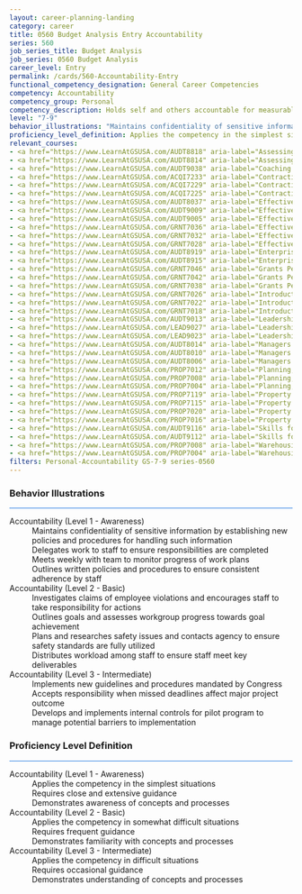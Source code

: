 ```yaml
---
layout: career-planning-landing
category: career
title: 0560 Budget Analysis Entry Accountability
series: 560
job_series_title: Budget Analysis
job_series: 0560 Budget Analysis
career_level: Entry
permalink: /cards/560-Accountability-Entry
functional_competency_designation: General Career Competencies
competency: Accountability
competency_group: Personal
competency_description: Holds self and others accountable for measurable high-quality, timely, and cost-effective results; determines objectives, sets priorities, and delegates work; accepts responsibility for mistakes; complies with established control systems and rules.
level: "7-9"
behavior_illustrations: "Maintains confidentiality of sensitive information by establishing new policies and procedures for handling such information ? Delegates work to staff to ensure responsibilities are completed ? Meets weekly with team to monitor progress of work plans ? Outlines written policies and procedures to ensure consistent adherence by staff ? Investigates claims of employee violations and encourages staff to take responsibility for actions ? Outlines goals and assesses workgroup progress towards goal achievement ? Plans and researches safety issues and contacts agency to ensure safety standards are fully utilized ? Distributes workload among staff to ensure staff meet key deliverables ? Implements new guidelines and procedures mandated by Congress ? Accepts responsibility when missed deadlines affect major project outcome ? Develops and implements internal controls for pilot program to manage potential barriers to implementation"
proficiency_level_definition: Applies the competency in the simplest situations ? Requires close and extensive guidance ? Demonstrates awareness of concepts and processes ? Applies the competency in somewhat difficult situations ? Requires frequent guidance ? Demonstrates familiarity with concepts and processes  ? Applies the competency in difficult situations ? Requires occasional guidance ? Demonstrates understanding of concepts and processes
relevant_courses: 
- <a href="https://www.LearnAtGSUSA.com/AUDT8818" aria-label="Assessing Financial Related Activities and Controls (AUDT8811), GSU - https://www.LearnAtGSUSA.com/AUDT8818">Assessing Financial Related Activities and Controls (AUDT8811), GSU</a>
- <a href="https://www.LearnAtGSUSA.com/AUDT8814" aria-label="Assessing Financial Related Activities and Controls (AUDT8811), GSU - https://www.LearnAtGSUSA.com/AUDT8814">Assessing Financial Related Activities and Controls (AUDT8811), GSU</a>
- <a href="https://www.LearnAtGSUSA.com/AUDT9038" aria-label="Coaching Audit Staff for High Perfromance (AUDT9035), GSU - https://www.LearnAtGSUSA.com/AUDT9038">Coaching Audit Staff for High Perfromance (AUDT9035), GSU</a>
- <a href="https://www.LearnAtGSUSA.com/ACQI7233" aria-label="Contracting Officer's Representative Course (ACQI7222), GSU - https://www.LearnAtGSUSA.com/ACQI7233">Contracting Officer's Representative Course (ACQI7222), GSU</a>
- <a href="https://www.LearnAtGSUSA.com/ACQI7229" aria-label="Contracting Officer's Representative Course (ACQI7222), GSU - https://www.LearnAtGSUSA.com/ACQI7229">Contracting Officer's Representative Course (ACQI7222), GSU</a>
- <a href="https://www.LearnAtGSUSA.com/ACQI7225" aria-label="Contracting Officer's Representative Course (ACQI7222), GSU - https://www.LearnAtGSUSA.com/ACQI7225">Contracting Officer's Representative Course (ACQI7222), GSU</a>
- <a href="https://www.LearnAtGSUSA.com/AUDT8037" aria-label="Effective Audit Resolution, Follow-up and Implementation (AUDT8034), GSU - https://www.LearnAtGSUSA.com/AUDT8037">Effective Audit Resolution, Follow-up and Implementation (AUDT8034), GSU</a>
- <a href="https://www.LearnAtGSUSA.com/AUDT9009" aria-label="Effective Audit Supervision (AUDT9002), GSU - https://www.LearnAtGSUSA.com/AUDT9009">Effective Audit Supervision (AUDT9002), GSU</a>
- <a href="https://www.LearnAtGSUSA.com/AUDT9005" aria-label="Effective Audit Supervision (AUDT9002), GSU - https://www.LearnAtGSUSA.com/AUDT9005">Effective Audit Supervision (AUDT9002), GSU</a>
- <a href="https://www.LearnAtGSUSA.com/GRNT7036" aria-label="Effective Grants Manager (GRNT7025), GSU - https://www.LearnAtGSUSA.com/GRNT7036">Effective Grants Manager (GRNT7025), GSU</a>
- <a href="https://www.LearnAtGSUSA.com/GRNT7032" aria-label="Effective Grants Manager (GRNT7025), GSU - https://www.LearnAtGSUSA.com/GRNT7032">Effective Grants Manager (GRNT7025), GSU</a>
- <a href="https://www.LearnAtGSUSA.com/GRNT7028" aria-label="Effective Grants Manager (GRNT7025), GSU - https://www.LearnAtGSUSA.com/GRNT7028">Effective Grants Manager (GRNT7025), GSU</a>
- <a href="https://www.LearnAtGSUSA.com/AUDT8919" aria-label="Enterprise Risk Management&#58; Executive Seminar (AUDT8912), GSU - https://www.LearnAtGSUSA.com/AUDT8919">Enterprise Risk Management&#58; Executive Seminar (AUDT8912), GSU</a>
- <a href="https://www.LearnAtGSUSA.com/AUDT8915" aria-label="Enterprise Risk Management&#58; Executive Seminar (AUDT8912), GSU - https://www.LearnAtGSUSA.com/AUDT8915">Enterprise Risk Management&#58; Executive Seminar (AUDT8912), GSU</a>
- <a href="https://www.LearnAtGSUSA.com/GRNT7046" aria-label="Grants Performance Management and Monitoring (GRNT7035), GSU - https://www.LearnAtGSUSA.com/GRNT7046">Grants Performance Management and Monitoring (GRNT7035), GSU</a>
- <a href="https://www.LearnAtGSUSA.com/GRNT7042" aria-label="Grants Performance Management and Monitoring (GRNT7035), GSU - https://www.LearnAtGSUSA.com/GRNT7042">Grants Performance Management and Monitoring (GRNT7035), GSU</a>
- <a href="https://www.LearnAtGSUSA.com/GRNT7038" aria-label="Grants Performance Management and Monitoring (GRNT7035), GSU - https://www.LearnAtGSUSA.com/GRNT7038">Grants Performance Management and Monitoring (GRNT7035), GSU</a>
- <a href="https://www.LearnAtGSUSA.com/GRNT7026" aria-label="Introduction to Grants Management (GRNT7015), GSU - https://www.LearnAtGSUSA.com/GRNT7026">Introduction to Grants Management (GRNT7015), GSU</a>
- <a href="https://www.LearnAtGSUSA.com/GRNT7022" aria-label="Introduction to Grants Management (GRNT7015), GSU - https://www.LearnAtGSUSA.com/GRNT7022">Introduction to Grants Management (GRNT7015), GSU</a>
- <a href="https://www.LearnAtGSUSA.com/GRNT7018" aria-label="Introduction to Grants Management (GRNT7015), GSU - https://www.LearnAtGSUSA.com/GRNT7018">Introduction to Grants Management (GRNT7015), GSU</a>
- <a href="https://www.LearnAtGSUSA.com/AUDT9013" aria-label="Leadership, Motivation and Accountability for High Performance Audit Organizations (AUDT9010), GSU - https://www.LearnAtGSUSA.com/AUDT9013">Leadership, Motivation and Accountability for High Performance Audit Organizations (AUDT9010), GSU</a>
- <a href="https://www.LearnAtGSUSA.com/LEAD9027" aria-label="Leadership, Motivation and Accountability for High Performance Organizations (LEAD9020), GSU - https://www.LearnAtGSUSA.com/LEAD9027">Leadership, Motivation and Accountability for High Performance Organizations (LEAD9020), GSU</a>
- <a href="https://www.LearnAtGSUSA.com/LEAD9023" aria-label="Leadership, Motivation and Accountability for High Performance Organizations (LEAD9020), GSU - https://www.LearnAtGSUSA.com/LEAD9023">Leadership, Motivation and Accountability for High Performance Organizations (LEAD9020), GSU</a>
- <a href="https://www.LearnAtGSUSA.com/AUDT8014" aria-label="Managers and Auditors Roles in Assessing Internal Controls (AUDT8003), GSU - https://www.LearnAtGSUSA.com/AUDT8014">Managers and Auditors Roles in Assessing Internal Controls (AUDT8003), GSU</a>
- <a href="https://www.LearnAtGSUSA.com/AUDT8010" aria-label="Managers and Auditors Roles in Assessing Internal Controls (AUDT8003), GSU - https://www.LearnAtGSUSA.com/AUDT8010">Managers and Auditors Roles in Assessing Internal Controls (AUDT8003), GSU</a>
- <a href="https://www.LearnAtGSUSA.com/AUDT8006" aria-label="Managers and Auditors Roles in Assessing Internal Controls (AUDT8003), GSU - https://www.LearnAtGSUSA.com/AUDT8006">Managers and Auditors Roles in Assessing Internal Controls (AUDT8003), GSU</a>
- <a href="https://www.LearnAtGSUSA.com/PROP7012" aria-label="Planning, Managing and Controlling a Personal Property Inventory (PROP7013), GSU - https://www.LearnAtGSUSA.com/PROP7012">Planning, Managing and Controlling a Personal Property Inventory (PROP7013), GSU</a>
- <a href="https://www.LearnAtGSUSA.com/PROP7008" aria-label="Planning, Managing and Controlling a Personal Property Inventory (PROP7013), GSU - https://www.LearnAtGSUSA.com/PROP7008">Planning, Managing and Controlling a Personal Property Inventory (PROP7013), GSU</a>
- <a href="https://www.LearnAtGSUSA.com/PROP7004" aria-label="Planning, Managing and Controlling a Personal Property Inventory (PROP7013), GSU - https://www.LearnAtGSUSA.com/PROP7004">Planning, Managing and Controlling a Personal Property Inventory (PROP7013), GSU</a>
- <a href="https://www.LearnAtGSUSA.com/PROP7119" aria-label="Property Accountability&#58; The Life Cycle (PROP7112), GSU - https://www.LearnAtGSUSA.com/PROP7119">Property Accountability&#58; The Life Cycle (PROP7112), GSU</a>
- <a href="https://www.LearnAtGSUSA.com/PROP7115" aria-label="Property Accountability&#58; The Life Cycle (PROP7112), GSU - https://www.LearnAtGSUSA.com/PROP7115">Property Accountability&#58; The Life Cycle (PROP7112), GSU</a>
- <a href="https://www.LearnAtGSUSA.com/PROP7020" aria-label="Property Management for Custodial Officers (PROP7103), GSU - https://www.LearnAtGSUSA.com/PROP7020">Property Management for Custodial Officers (PROP7103), GSU</a>
- <a href="https://www.LearnAtGSUSA.com/PROP7016" aria-label="Property Management for Custodial Officers (PROP7103), GSU - https://www.LearnAtGSUSA.com/PROP7016">Property Management for Custodial Officers (PROP7103), GSU</a>
- <a href="https://www.LearnAtGSUSA.com/AUDT9116" aria-label="Skills for Leading and Managing Audit Projects (AUDT9109), GSU - https://www.LearnAtGSUSA.com/AUDT9116">Skills for Leading and Managing Audit Projects (AUDT9109), GSU</a>
- <a href="https://www.LearnAtGSUSA.com/AUDT9112" aria-label="Skills for Leading and Managing Audit Projects (AUDT9109), GSU - https://www.LearnAtGSUSA.com/AUDT9112">Skills for Leading and Managing Audit Projects (AUDT9109), GSU</a>
- <a href="https://www.LearnAtGSUSA.com/PROP7008" aria-label="Warehousing, Operations and Disposal (PROP7001), GSU - https://www.LearnAtGSUSA.com/PROP7008">Warehousing, Operations and Disposal (PROP7001), GSU</a>
- <a href="https://www.LearnAtGSUSA.com/PROP7004" aria-label="Warehousing, Operations and Disposal (PROP7001), GSU - https://www.LearnAtGSUSA.com/PROP7004">Warehousing, Operations and Disposal (PROP7001), GSU</a>
filters: Personal-Accountability GS-7-9 series-0560
---
```


<div class="desktop:grid-col-6 margin-y-3">
  <div class="border-top-2 bg-white padding-3 shadow-5 height-full members-hover border-1px button-border border-top-blue radius-lg card-text-color">
    <h3>Behavior Illustrations</h3>
    <hr style="background-color: #1b74e0 !important;"/>
    <dl class="text-base card-content-color"><dt>Accountability (Level 1 - Awareness)</dt><dd>Maintains confidentiality of sensitive information by establishing new policies and procedures for handling such information </dd><dd> Delegates work to staff to ensure responsibilities are completed </dd><dd> Meets weekly with team to monitor progress of work plans </dd><dd> Outlines written policies and procedures to ensure consistent adherence by staff</dd><dt>Accountability (Level 2 - Basic)</dt><dd>Investigates claims of employee violations and encourages staff to take responsibility for actions </dd><dd> Outlines goals and assesses workgroup progress towards goal achievement </dd><dd> Plans and researches safety issues and contacts agency to ensure safety standards are fully utilized </dd><dd> Distributes workload among staff to ensure staff meet key deliverables</dd><dt>Accountability (Level 3 - Intermediate)</dt><dd>Implements new guidelines and procedures mandated by Congress </dd><dd> Accepts responsibility when missed deadlines affect major project outcome </dd><dd> Develops and implements internal controls for pilot program to manage potential barriers to implementation</dd></dl>
  </div>
</div>
<div class="desktop:grid-col-6 margin-y-3">
  <div class="border-top-2 bg-white padding-3 shadow-5 height-full members-hover border-1px button-border border-top-blue radius-lg card-text-color">
    <h3>Proficiency Level Definition</h3>
     <hr style="background-color: #1b74e0 !important;"/>
    <dl class="text-base card-content-color"><dt>Accountability (Level 1 - Awareness)</dt><dd>Applies the competency in the simplest situations </dd><dd> Requires close and extensive guidance </dd><dd> Demonstrates awareness of concepts and processes</dd><dt>Accountability (Level 2 - Basic)</dt><dd>Applies the competency in somewhat difficult situations </dd><dd> Requires frequent guidance </dd><dd> Demonstrates familiarity with concepts and processes </dd><dt>Accountability (Level 3 - Intermediate)</dt><dd>Applies the competency in difficult situations </dd><dd> Requires occasional guidance </dd><dd> Demonstrates understanding of concepts and processes</dd></dl>
  </div>
</div>